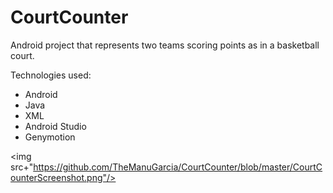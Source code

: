 # CourtCounter
Android project that represents two teams scoring points as in a basketball court.

Technologies used:
- Android
- Java
- XML
- Android Studio
- Genymotion

<img src+"https://github.com/TheManuGarcia/CourtCounter/blob/master/CourtCounterScreenshot.png"/>

